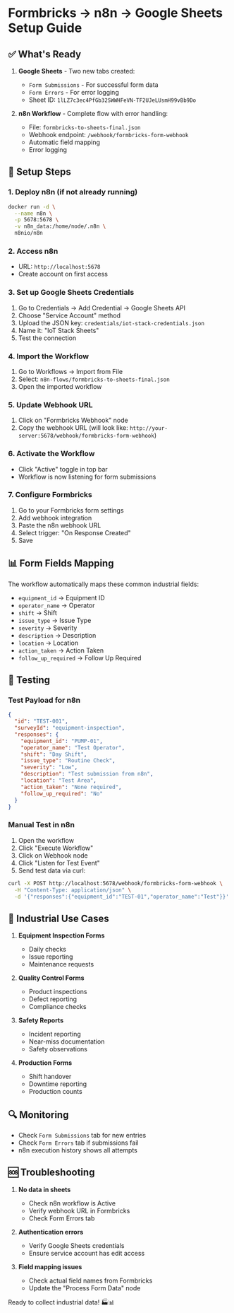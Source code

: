 # Formbricks → n8n → Google Sheets Setup Guide

## ✅ What's Ready

1. **Google Sheets** - Two new tabs created:
   - `Form Submissions` - For successful form data
   - `Form Errors` - For error logging
   - Sheet ID: `1lLZ7c3ec4PfGb32SWWHFeVN-TF2UJeLUsmH99vBb9Do`

2. **n8n Workflow** - Complete flow with error handling:
   - File: `formbricks-to-sheets-final.json`
   - Webhook endpoint: `/webhook/formbricks-form-webhook`
   - Automatic field mapping
   - Error logging

## 🚀 Setup Steps

### 1. Deploy n8n (if not already running)
```bash
docker run -d \
  --name n8n \
  -p 5678:5678 \
  -v n8n_data:/home/node/.n8n \
  n8nio/n8n
```

### 2. Access n8n
- URL: `http://localhost:5678`
- Create account on first access

### 3. Set up Google Sheets Credentials
1. Go to Credentials → Add Credential → Google Sheets API
2. Choose "Service Account" method
3. Upload the JSON key: `credentials/iot-stack-credentials.json`
4. Name it: "IoT Stack Sheets"
5. Test the connection

### 4. Import the Workflow
1. Go to Workflows → Import from File
2. Select: `n8n-flows/formbricks-to-sheets-final.json`
3. Open the imported workflow

### 5. Update Webhook URL
1. Click on "Formbricks Webhook" node
2. Copy the webhook URL (will look like: `http://your-server:5678/webhook/formbricks-form-webhook`)

### 6. Activate the Workflow
- Click "Active" toggle in top bar
- Workflow is now listening for form submissions

### 7. Configure Formbricks
1. Go to your Formbricks form settings
2. Add webhook integration
3. Paste the n8n webhook URL
4. Select trigger: "On Response Created"
5. Save

## 📊 Form Fields Mapping

The workflow automatically maps these common industrial fields:
- `equipment_id` → Equipment ID
- `operator_name` → Operator
- `shift` → Shift
- `issue_type` → Issue Type
- `severity` → Severity
- `description` → Description
- `location` → Location
- `action_taken` → Action Taken
- `follow_up_required` → Follow Up Required

## 🧪 Testing

### Test Payload for n8n
```json
{
  "id": "TEST-001",
  "surveyId": "equipment-inspection",
  "responses": {
    "equipment_id": "PUMP-01",
    "operator_name": "Test Operator",
    "shift": "Day Shift",
    "issue_type": "Routine Check",
    "severity": "Low",
    "description": "Test submission from n8n",
    "location": "Test Area",
    "action_taken": "None required",
    "follow_up_required": "No"
  }
}
```

### Manual Test in n8n
1. Open the workflow
2. Click "Execute Workflow"
3. Click on Webhook node
4. Click "Listen for Test Event"
5. Send test data via curl:
```bash
curl -X POST http://localhost:5678/webhook/formbricks-form-webhook \
  -H "Content-Type: application/json" \
  -d '{"responses":{"equipment_id":"TEST-01","operator_name":"Test"}}'
```

## 🎯 Industrial Use Cases

1. **Equipment Inspection Forms**
   - Daily checks
   - Issue reporting
   - Maintenance requests

2. **Quality Control Forms**
   - Product inspections
   - Defect reporting
   - Compliance checks

3. **Safety Reports**
   - Incident reporting
   - Near-miss documentation
   - Safety observations

4. **Production Forms**
   - Shift handover
   - Downtime reporting
   - Production counts

## 🔍 Monitoring

- Check `Form Submissions` tab for new entries
- Check `Form Errors` tab if submissions fail
- n8n execution history shows all attempts

## 🆘 Troubleshooting

1. **No data in sheets**
   - Check n8n workflow is Active
   - Verify webhook URL in Formbricks
   - Check Form Errors tab

2. **Authentication errors**
   - Verify Google Sheets credentials
   - Ensure service account has edit access

3. **Field mapping issues**
   - Check actual field names from Formbricks
   - Update the "Process Form Data" node

Ready to collect industrial data! 🏭📊